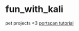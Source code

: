 # fun_with_kali
pet projects &lt;3
[portscan tutorial](https://stackoverflow.com/questions/7541056/pinging-an-ip-range-with-scapy)
